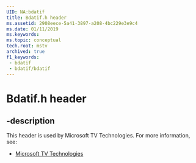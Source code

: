 ```yaml
---
UID: NA:bdatif
title: Bdatif.h header
ms.assetid: 2908eece-5a41-3897-a208-4bc229e3e9c4
ms.date: 01/11/2019
ms.keywords: 
ms.topic: conceptual
tech.root: mstv
archived: true
f1_keywords:
 - bdatif
 - bdatif/bdatif
---
```


# Bdatif.h header


## -description

This header is used by Microsoft TV Technologies. For more information, see:

- [Microsoft TV Technologies](../_mstv/index.md)

